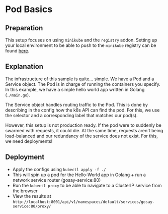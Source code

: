 # Pod Basics

## Preparation

This setup focuses on using `minikube` and the `registry` addon. Setting up your local environment to be able to push to the `minikube` registry can be found [here](https://minikube.sigs.k8s.io/docs/handbook/registry/).

## Explanation

The infrastructure of this sample is quite... simple. We have a Pod and a Service object. The Pod is in charge of running the containers you specify. In this example, we have a simple hello world app written in Golang (`./main.go`).

The Service object handles routing traffic to the Pod. This is done by describing in the config how the k8s API can find the pod. For this, we use the selector and a corresponding label that matches our pod(s).

However, this setup is not production ready. If the pod were to suddenly be swarmed with requests, it could die. At the same time, requests aren't being load-balanced and our redundancy of the service does not exist. For this, we need deployments!

## Deployment

* Apply the configs using `kubectl apply -f ./`
* This will spin up a pod for the Hello-World app in Golang + run a network service router (gosay-service:80)
* Run the `kubectl proxy` to be able to navigate to a ClusterIP service from the browser
* View the results at `http://localhost:8001/api/v1/namespaces/default/services/gosay-service:80/proxy/`
